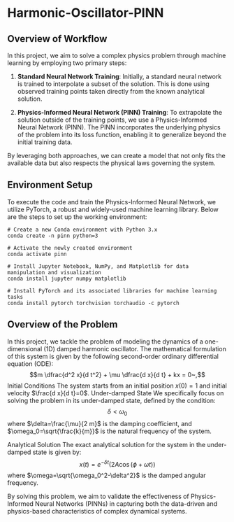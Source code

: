 # Harmonic-Oscillator-PINN
## Overview of Workflow
In this project, we aim to solve a complex physics problem through machine learning by employing two primary steps:

1. __Standard Neural Network Training__: Initially, a standard neural network is trained to interpolate a subset of the solution. This is done using observed training points taken directly from the known analytical solution.

2. __Physics-Informed Neural Network (PINN) Training__: To extrapolate the solution outside of the training points, we use a Physics-Informed Neural Network (PINN). The PINN incorporates the underlying physics of the problem into its loss function, enabling it to generalize beyond the initial training data.

By leveraging both approaches, we can create a model that not only fits the available data but also respects the physical laws governing the system.

## Environment Setup
To execute the code and train the Physics-Informed Neural Network, we utilize PyTorch, a robust and widely-used machine learning library. Below are the steps to set up the working environment:
```commandline
# Create a new Conda environment with Python 3.x
conda create -n pinn python=3

# Activate the newly created environment
conda activate pinn

# Install Jupyter Notebook, NumPy, and Matplotlib for data manipulation and visualization
conda install jupyter numpy matplotlib

# Install PyTorch and its associated libraries for machine learning tasks
conda install pytorch torchvision torchaudio -c pytorch
```

## Overview of the Problem
In this project, we tackle the problem of modeling the dynamics of a one-dimensional (1D) damped harmonic oscillator. The mathematical formulation of this system is given by the following second-order ordinary differential equation (ODE):
$$m \dfrac{d^2 x}{d t^2} + \mu \dfrac{d x}{d t} + kx = 0~,$$
Initial Conditions
The system starts from an initial position $x(0)=1$ and initial velocity $\frac{d x}{d t}=0$.
Under-damped State
We specifically focus on solving the problem in its under-damped state, defined by the condition:
$$\delta<\omega_0$$
where $\delta=\frac{\mu}{2 m}$ is the damping coefficient, and $\omega_0=\sqrt{\frac{k}{m}}$ is the natural frequency of the system.

Analytical Solution
The exact analytical solution for the system in the under-damped state is given by:
$$x(t)=e^{-\delta t}(2 A \cos (\phi+\omega t))$$
where $\omega=\sqrt{\omega_0^2-\delta^2}$ is the damped angular frequency.

By solving this problem, we aim to validate the effectiveness of Physics-Informed Neural Networks (PINNs) in capturing both the data-driven and physics-based characteristics of complex dynamical systems.
